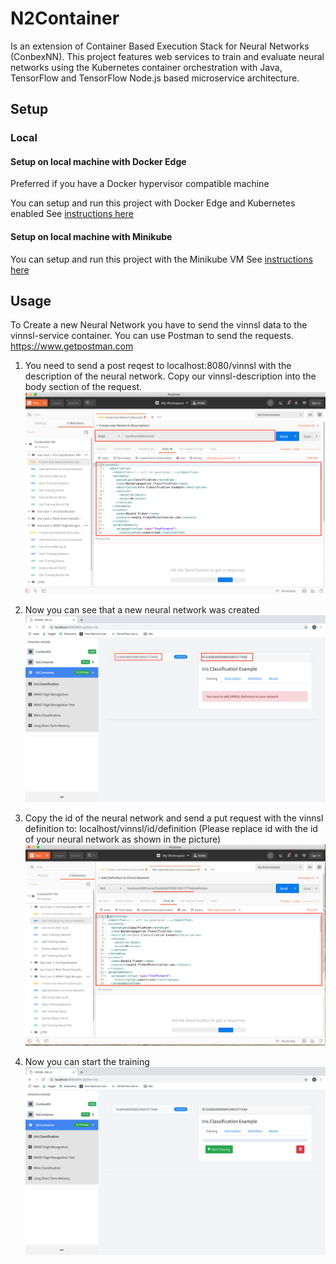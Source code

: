# N2Container  
Is an extension of Container Based Execution Stack for Neural Networks (ConbexNN). 
This project features web services to train and evaluate neural networks using the Kubernetes container orchestration with Java, TensorFlow and TensorFlow Node.js based microservice architecture. 
<!---
## Demo VM
See the project in Action by running a virtual machine. It comes preconfigured with Kubernetes running all necessary ConbexNN services and a neural network training set for testing.

<!---![VM Screenshot](deploy/vm/img/vm_small.jpg)

<!---You can try out the RESTful API and GUI.

<!---* See [instructions here](/deploy/vm/) --->



## Setup 

### Local

#### Setup on local machine with Docker Edge

Preferred if you have a Docker hypervisor compatible machine

You can setup and run this project with Docker Edge and Kubernetes enabled
See [instructions here](/deploy/local_dockerce/)

#### Setup on local machine with Minikube

You can setup and run this project with the Minikube VM
See [instructions here](/deploy/local_minikube/)

<!---
### Cloud. - has not been set up yet -

#### Setup in Google Cloud

You can setup and run this project in Google Kubernetes Engine.
See [instructions here](/deploy/cloud/google/)

#### Setup in Microsoft Azure

You can setup and run this project in Microsoft Azure Kubernetes Service.
See [instructions here](/deploy/cloud/azure/)

#### Setup in Amazon EKS

You can setup and run this project in Microsoft EKS
This could not be tested, as billing must be enabled and EKS is not included in the AWS student program. Read the [amazon Documentation](https://docs.aws.amazon.com/eks/latest/userguide/getting-started.html) on how to deploy Kubernetes Clusters.
--->



## Usage

To Create a new Neural Network you have to send the vinnsl data to the vinnsl-service container.
You can use Postman to send the requests. https://www.getpostman.com

1. You need to send a post reqest to localhost:8080/vinnsl with the description of the neural network. Copy our vinnsl-description into the body section of the request.
![Postman](img/1.png)

2. Now you can see that a new neural network was created
![UI](img/2.png)

3. Copy the id of the neural network and send a put request with the vinnsl definition to: localhost/vinnsl/id/definition
(Please replace id with the id of your neural network as shown in the picture)
![Postman](img/3.png)
  
4. Now you can start the training
![UI](img/4.png)


